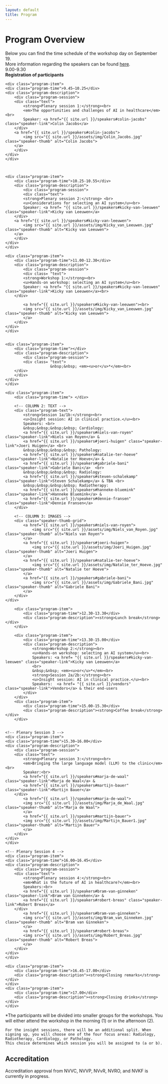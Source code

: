 ```yaml
---
layout: default
title: Program
---
```


# Program Overview

<!-- #### Plenary Opening  
 
 <div class="content">
    <p>
  A practical story from the clinic on the opportunities and challenges of AI in healthcare.  </p>
</div>

#### Introduction to AI Selection
  Key considerations for selecting an AI system.  

#### Hands-on Workshops  
  Interactive sessions focused on selecting AI systems for healthcare.  

#### Insight Sessions: AI in Clinical Practice
<div class = "content"> <p>
  <a href="{{ site.baseurl }}/vendors">Vendors</a> from Cardiology, Pathology, Radiology, and Radiotherapy present their AI solutions and discuss implementation with end-users.
  </p>
  </div>

#### Plenary Discussion  
  A panel discussion on the future of AI in healthcare, covering impact, ethics, and trends.  

#### Networking Opportunities
  Time to connect with experts and peers over coffee, lunch, and closing drinks.  

## Accreditation 
Accreditation approval from NVVC, NVVP, NVvR, NVRO, and NVKF is currently in progress.
 -->
<div class="content">
Below you can find the time schedule of the workshop day on September 19. <br>
More information regarding the speakers can be found <a href= "{{ site.url }}/speakers">here</a>.
</div>

<div class="program">
    <div class="program-item">
        <div class="program-time">9.00-9.30</div>  
        <div class="program-description"><strong>Registration of participants</strong></div>
    </div>

    <div class="program-item">
    <div class="program-time">9.45–10.25</div>
    <div class="program-description">
        <div class="program-session">
        <div class="text">
            <strong>Plenary session 1:</strong><br>
            <em>The opportunities and challenges of AI in healthcare</em><br>
            Speaker: <a href="{{ site.url }}/speakers#colin-jacobs" class="speaker-link">Colin Jacobs</a>
        </div>
        <a href="{{ site.url }}/speakers#colin-jacobs">
            <img src="{{ site.url }}/assets/img/Colin_Jacobs.jpg" class="speaker-thumb" alt="Colin Jacobs">
        </a>
        </div>
    </div>
    </div>



    <div class="program-item">
        <div class="program-time">10.25-10.55</div>
        <div class="program-description">
            <div class="program-session">
            <div class="text">
            <strong>Plenary session 2:</strong> <br>
            <u>Considerations for selecting an AI system</u><br>
            Speaker: <a href= "{{ site.url }}/speakers#kicky-van-leeuwen" class="speaker-link">Kicky van Leeuwen</a>
        </div>
        <a href="{{ site.url }}/speakers#kicky-van-leeuwen">
            <img src="{{ site.url }}/assets/img/Kicky_van_Leeuwen.jpg" class="speaker-thumb" alt="Kicky van Leeuwen">
        </a>
        </div>
    </div>
    </div>

    <div class="program-item">
        <div class="program-time">11.00-12.30</div>
        <div class="program-description">
            <div class="program-session">
            <div class= "text">
            <strong>Workshop 1:</strong><br>
            <u>Hands-on workshop: selecting an AI system</u><br>
            Speaker: <a href= "{{ site.url }}/speakers#kicky-van-leeuwen" class="speaker-link">Kicky van Leeuwen</a><br>
        </div>

            <a href="{{ site.url }}/speakers#kicky-van-leeuwen"><br>
            <img src="{{ site.url }}/assets/img/Kicky_van_Leeuwen.jpg" class="speaker-thumb" alt="Kicky van Leeuwen">
            </a>
        </div>
    </div>
    </div>

        
    <div class="program-item">
        <div class="program-time"></div>
        <div class="program-description">
            <div class="program-session">
            <div class= "text">
                        &nbsp;&nbsp; <em><u>or</u>*</em><br>
        </div>
        </div>
    </div>
    </div>
    
    <div class="program-item">
        <div class="program-time"> </div> 

        <!-- COLUMN 2: TEXT -->
        <div class="program-text">            
            <strong>Session 1a/1b:</strong><br>
            <u>Insight session: AI in clinical practice.</u><br>
            Speakers: <br> 
            &nbsp;&nbsp;&nbsp;&nbsp; Cardiology: 
            <a href="{{ site.url }}/speakers#niels-van-royen" class="speaker-link">Niels van Royen</a> & 
            <a href="{{ site.url }}/speakers#joeri-huigen" class="speaker-link">Joeri Huigen</a> <br>
            &nbsp;&nbsp;&nbsp;&nbsp; Pathology: 
            <a href="{{ site.url }}/speakers#natalie-ter-hoeve" class="speaker-link">Natalie ter Hoeve</a> & 
            <a href="{{ site.url }}/speakers#gabriele-bani" class="speaker-link">Gabriele Bani</a>  <br>        
            &nbsp;&nbsp;&nbsp;&nbsp; Radiology: 
            <a href="{{ site.url }}/speakers#steven-schalekamp" class="speaker-link">Steven Schalekamp</a> & TBA <br>
            &nbsp;&nbsp;&nbsp;&nbsp; Radiotherapy: 
            <a href="{{ site.url }}/speakers#hanneke-bluemink" class="speaker-link">Hanneke Bluemink</a> & 
            <a href="{{ site.url }}/speakers#dennie-fransen" class="speaker-link">Dennie Fransen</a>  
        </div>

        <!-- COLUMN 3: IMAGES -->
        <div class="speaker-thumb-grid">
            <a href="{{ site.url }}/speakers#niels-van-royen">
                <img src="{{ site.url }}/assets/img/Niels_van_Royen.jpg" class="speaker-thumb" alt="Niels van Royen">
            </a>
            <a href="{{ site.url }}/speakers#joeri-huigen">
                <img src="{{ site.url }}/assets/img/Joeri_Huigen.jpg" class="speaker-thumb" alt="Joeri Huigen">
            </a>
            <a href="{{ site.url }}/speakers#natalie-ter-hoeve">
                <img src="{{ site.url }}/assets/img/Natalie_ter_Hoeve.jpg" class="speaker-thumb" alt="Natalie ter Hoeve">
            </a>
            <a href="{{ site.url }}/speakers#gabriele-bani">
                <img src="{{ site.url }}/assets/img/Gabriele_Bani.jpg" class="speaker-thumb" alt="Gabriele Bani">
            </a>
        </div>
    </div>

        <div class="program-item">
            <div class="program-time">12.30-13.30</div>
            <div class="program-description"><strong>Lunch break</strong></div>
        </div>

        <div class="program-item">
            <div class="program-time">13.30-15.00</div>
            <div class="program-description">
                <strong>Workshop 2:</strong><br>
                <u>Hands-on workshop: selecting an AI system</u><br>
                Speakers: <a href= "{{ site.url }}/speakers#kicky-van-leeuwen" class="speaker-link">Kicky van Leeuwen</a>
                <br> 
                &nbsp;&nbsp; <em><u>or</u>*</em><br>
                <strong>Session 2a/2b:</strong><br>
                <u>Insight session: AI in clinical practice.</u><br>
                Speakers:  <a href= "{{ site.url }}/vendors" class="speaker-link">Vendors</a> & their end-users
            </div>
        </div>
        <div class="program-item">
            <div class="program-time">15.00-15.30</div>
            <div class="program-description"><strong>Coffee break</strong></div>
        </div>


    <!-- Plenary Session 3 -->
    <div class="program-item">
    <div class="program-time">15.30–16.00</div>
    <div class="program-description">
        <div class="program-session">
        <div class="text">
            <strong>Plenary session 3:</strong><br>
            <em>Bringing the large language model (LLM) to the clinic</em><br>
            Speaker:<br>
            <a href="{{ site.url }}/speakers#marja-de-waal" class="speaker-link">Marja de Waal</a> &
            <a href="{{ site.url }}/speakers#martijn-bauer" class="speaker-link">Martijn Bauer</a>
        </div>
            <a href="{{ site.url }}/speakers#marja-de-waal">
            <img src="{{ site.url }}/assets/img/Marja_de_Waal.jpg" class="speaker-thumb" alt="Marja de Waal">
            </a>
            <a href="{{ site.url }}/speakers#martijn-bauer">
            <img src="{{ site.url }}/assets/img/Martijn_Bauer1.jpg" class="speaker-thumb" alt="Martijn Bauer">
            </a>
        </div>
    </div>
    </div>

    <!-- Plenary Session 4 -->
    <div class="program-item">
    <div class="program-time">16.00–16.45</div>
    <div class="program-description">
        <div class="program-session">
        <div class="text">
            <strong>Plenary session 4:</strong><br>
            <em>What is the future of AI in healthcare?</em><br>
            Speakers:<br>
            <a href="{{ site.url }}/speakers#bram-van-ginneken" class="speaker-link">Bram van Ginneken</a> &
            <a href="{{ site.url }}/speakers#robert-breas" class="speaker-link">Robert Breas</a>
        </div>
            <a href="{{ site.url }}/speakers#bram-van-ginneken">
            <img src="{{ site.url }}/assets/img/Bram_van_Ginneken.jpg" class="speaker-thumb" alt="Bram van Ginneken">
            </a>
            <a href="{{ site.url }}/speakers#robert-breas">
            <img src="{{ site.url }}/assets/img/Robert_Breas.jpg" class="speaker-thumb" alt="Robert Breas">
            </a>
        </div>
    </div>
    </div>

    <div class="program-item">
        <div class="program-time">16.45-17.00</div>
        <div class="program-description"><strong>Closing remarks</strong></div>
    </div>
    <div class="program-item">
        <div class="program-time">17.00</div>
        <div class="program-description"><strong>Closing drinks</strong></div>
    </div>
</div>




<div class="content">
    *The participants will be divided into smaller groups for the workshops. You will either attend the workshop in the morning (1) or in the afternoon (2).  

    For the insight sessions, there will be an additional split. When signing up, you will choose one of the four focus areas: Radiology, Radiotherapy, Cardiology, or Pathology.  
    This choice determines which session you will be assigned to (a or b).


<h2>Accreditation</h2>
Accreditation approval from NVVC, NVVP, NVvR, NVRO, and NVKF is currently in progress.
</div> 